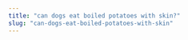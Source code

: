 ```yaml
---
title: "can dogs eat boiled potatoes with skin?"
slug: "can-dogs-eat-boiled-potatoes-with-skin"
---
```



